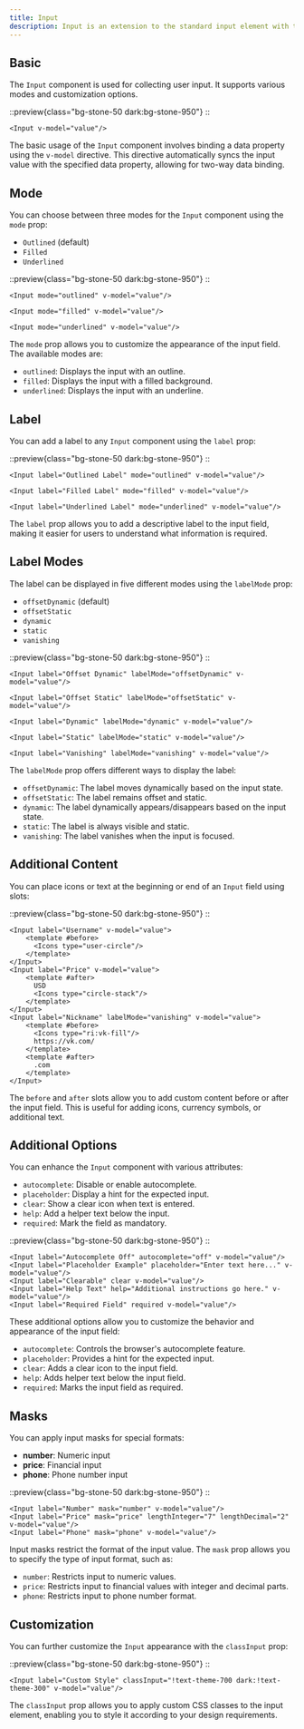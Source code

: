 ```yaml
---
title: Input
description: Input is an extension to the standard input element with theming.
---
```


## Basic

The `Input` component is used for collecting user input. It supports various modes and customization options.

::preview{class="bg-stone-50 dark:bg-stone-950"}
<DemoInputBasic/>
::

```vue
<Input v-model="value"/>
```


The basic usage of the `Input` component involves binding a data property using the `v-model` directive. This directive automatically syncs the input value with the specified data property, allowing for two-way data binding.

## Mode

You can choose between three modes for the `Input` component using the `mode` prop:

- `Outlined` (default)
- `Filled`
- `Underlined`

::preview{class="bg-stone-50 dark:bg-stone-950"}
<DemoInputMode/>
::

```vue
<Input mode="outlined" v-model="value"/>

<Input mode="filled" v-model="value"/>

<Input mode="underlined" v-model="value"/>
```


The `mode` prop allows you to customize the appearance of the input field. The available modes are:
- `outlined`: Displays the input with an outline.
- `filled`: Displays the input with a filled background.
- `underlined`: Displays the input with an underline.

## Label

You can add a label to any `Input` component using the `label` prop:

::preview{class="bg-stone-50 dark:bg-stone-950"}
<DemoInputLabel/>
::

```vue
<Input label="Outlined Label" mode="outlined" v-model="value"/>

<Input label="Filled Label" mode="filled" v-model="value"/>

<Input label="Underlined Label" mode="underlined" v-model="value"/>
```

The `label` prop allows you to add a descriptive label to the input field, making it easier for users to understand what information is required.

## Label Modes

The label can be displayed in five different modes using the `labelMode` prop:

- `offsetDynamic` (default)
- `offsetStatic`
- `dynamic`
- `static`
- `vanishing`

::preview{class="bg-stone-50 dark:bg-stone-950"}
<DemoInputLabelMode></DemoInputLabelMode>
::

```vue
<Input label="Offset Dynamic" labelMode="offsetDynamic" v-model="value"/>

<Input label="Offset Static" labelMode="offsetStatic" v-model="value"/>

<Input label="Dynamic" labelMode="dynamic" v-model="value"/>

<Input label="Static" labelMode="static" v-model="value"/>

<Input label="Vanishing" labelMode="vanishing" v-model="value"/>
```

The `labelMode` prop offers different ways to display the label:
- `offsetDynamic`: The label moves dynamically based on the input state.
- `offsetStatic`: The label remains offset and static.
- `dynamic`: The label dynamically appears/disappears based on the input state.
- `static`: The label is always visible and static.
- `vanishing`: The label vanishes when the input is focused.

## Additional Content

You can place icons or text at the beginning or end of an `Input` field using slots:

::preview{class="bg-stone-50 dark:bg-stone-950"}
<DemoInputContent/>
::

```vue
<Input label="Username" v-model="value">
    <template #before>
      <Icons type="user-circle"/>
    </template>
</Input>
<Input label="Price" v-model="value">
    <template #after>
      USD
      <Icons type="circle-stack"/>
    </template>
</Input>
<Input label="Nickname" labelMode="vanishing" v-model="value">
    <template #before>
      <Icons type="ri:vk-fill"/>
      https://vk.com/
    </template>
    <template #after>
      .com
    </template>
</Input>
```

The `before` and `after` slots allow you to add custom content before or after the input field. This is useful for adding icons, currency symbols, or additional text.

## Additional Options

You can enhance the `Input` component with various attributes:

- `autocomplete`: Disable or enable autocomplete.
- `placeholder`: Display a hint for the expected input.
- `clear`: Show a clear icon when text is entered.
- `help`: Add a helper text below the input.
- `required`: Mark the field as mandatory.

::preview{class="bg-stone-50 dark:bg-stone-950"}
<DemoInputOptions/>
::

```vue
<Input label="Autocomplete Off" autocomplete="off" v-model="value"/>
<Input label="Placeholder Example" placeholder="Enter text here..." v-model="value"/>
<Input label="Clearable" clear v-model="value"/>
<Input label="Help Text" help="Additional instructions go here." v-model="value"/>
<Input label="Required Field" required v-model="value"/>
```

These additional options allow you to customize the behavior and appearance of the input field:
- `autocomplete`: Controls the browser's autocomplete feature.
- `placeholder`: Provides a hint for the expected input.
- `clear`: Adds a clear icon to the input field.
- `help`: Adds helper text below the input field.
- `required`: Marks the input field as required.

## Masks

You can apply input masks for special formats:

- **number**: Numeric input
- **price**: Financial input
- **phone**: Phone number input

::preview{class="bg-stone-50 dark:bg-stone-950"}
<DemoInputMask></DemoInputMask>
::

```vue
<Input label="Number" mask="number" v-model="value"/>
<Input label="Price" mask="price" lengthInteger="7" lengthDecimal="2" v-model="value"/>
<Input label="Phone" mask="phone" v-model="value"/>
```

Input masks restrict the format of the input value. The `mask` prop allows you to specify the type of input format, such as:
- `number`: Restricts input to numeric values.
- `price`: Restricts input to financial values with integer and decimal parts.
- `phone`: Restricts input to phone number format.

## Customization

You can further customize the `Input` appearance with the `classInput` prop:

::preview{class="bg-stone-50 dark:bg-stone-950"}
<DemoInputCustomization/>
::

```vue
<Input label="Custom Style" classInput="!text-theme-700 dark:!text-theme-300" v-model="value"/>
```

The `classInput` prop allows you to apply custom CSS classes to the input element, enabling you to style it according to your design requirements.